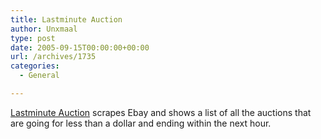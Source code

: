 ```yaml
---
title: Lastminute Auction
author: Unxmaal
type: post
date: 2005-09-15T00:00:00+00:00
url: /archives/1735
categories:
  - General

---
```

[Lastminute Auction][1] scrapes Ebay and shows a list of all the auctions that are going for less than a dollar and ending within the next hour.

 [1]: http://lastminute-auction.com/
